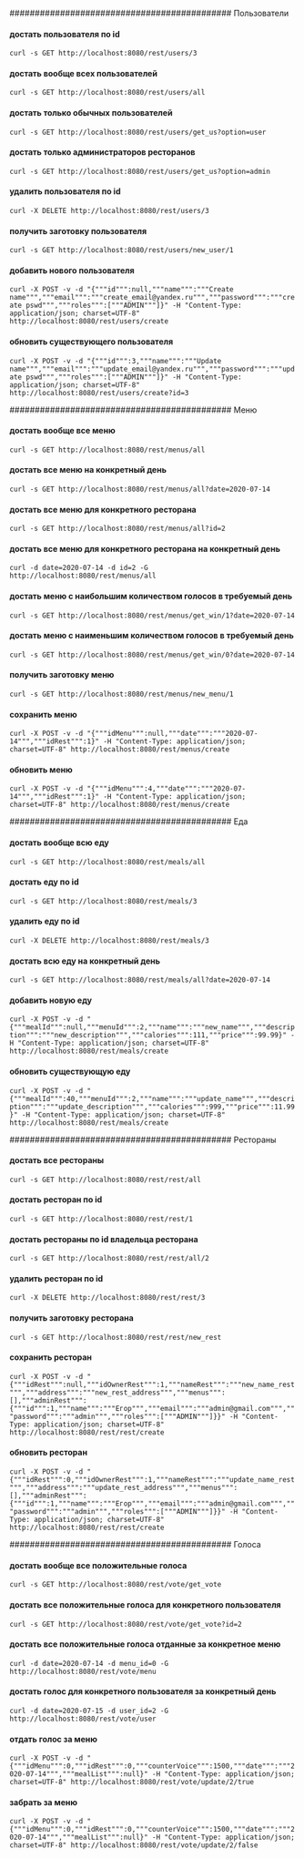 ############################################   Пользователи

#### достать пользователя по id
`curl -s GET http://localhost:8080/rest/users/3`

#### достать вообще всех пользователей
`curl -s GET http://localhost:8080/rest/users/all`

#### достать только обычных пользователей
`curl -s GET http://localhost:8080/rest/users/get_us?option=user`

#### достать только администраторов ресторанов
`curl -s GET http://localhost:8080/rest/users/get_us?option=admin`

#### удалить пользователя по id
`curl -X DELETE http://localhost:8080/rest/users/3`

#### получить заготовку пользователя
`curl -s GET http://localhost:8080/rest/users/new_user/1`

#### добавить нового пользователя
`curl -X POST -v -d "{"""id""":null,"""name""":"""Create name""","""email""":"""create_email@yandex.ru""","""password""":"""create pswd""","""roles""":["""ADMIN"""]}" -H "Content-Type: application/json; charset=UTF-8" http://localhost:8080/rest/users/create`

#### обновить cуществующего пользователя
`curl -X POST -v -d "{"""id""":3,"""name""":"""Update name""","""email""":"""update_email@yandex.ru""","""password""":"""update pswd""","""roles""":["""ADMIN"""]}" -H "Content-Type: application/json; charset=UTF-8" http://localhost:8080/rest/users/create?id=3`

############################################   Меню

#### достать вообще все меню
`curl -s GET http://localhost:8080/rest/menus/all`

#### достать все меню на конкретный день
`curl -s GET http://localhost:8080/rest/menus/all?date=2020-07-14`

#### достать все меню для конкретного ресторана
`curl -s GET http://localhost:8080/rest/menus/all?id=2`

#### достать все меню для конкретного ресторана на конкретный день
`curl -d date=2020-07-14 -d id=2 -G http://localhost:8080/rest/menus/all`

#### достать меню с наибольшим количеством голосов в требуемый день
`curl -s GET http://localhost:8080/rest/menus/get_win/1?date=2020-07-14`

#### достать меню с наименьшим количеством голосов в требуемый день
`curl -s GET http://localhost:8080/rest/menus/get_win/0?date=2020-07-14`

#### получить заготовку меню
`curl -s GET http://localhost:8080/rest/menus/new_menu/1`

#### сохранить меню
`curl -X POST -v -d "{"""idMenu""":null,"""date""":"""2020-07-14""","""idRest""":1}" -H "Content-Type: application/json; charset=UTF-8" http://localhost:8080/rest/menus/create`
 
#### обновить меню
`curl -X POST -v -d "{"""idMenu""":4,"""date""":"""2020-07-14""","""idRest""":1}" -H "Content-Type: application/json; charset=UTF-8" http://localhost:8080/rest/menus/create`

############################################   Еда

#### достать вообще всю еду
`curl -s GET http://localhost:8080/rest/meals/all`

#### достать еду по id
`curl -s GET http://localhost:8080/rest/meals/3`

#### удалить еду по id
`curl -X DELETE http://localhost:8080/rest/meals/3`

#### достать всю еду на конкретный день
`curl -s GET http://localhost:8080/rest/meals/all?date=2020-07-14`

#### добавить новую еду
`curl -X POST -v -d "{"""mealId""":null,"""menuId""":2,"""name""":"""new_name""","""description""":"""new_description""","""calories""":111,"""price""":99.99}" -H "Content-Type: application/json; charset=UTF-8" http://localhost:8080/rest/meals/create`

#### обновить существующую еду
`curl -X POST -v -d "{"""mealId""":40,"""menuId""":2,"""name""":"""update_name""","""description""":"""update_description""","""calories""":999,"""price""":11.99}" -H "Content-Type: application/json; charset=UTF-8" http://localhost:8080/rest/meals/create`

############################################   Рестораны

#### достать все рестораны
`curl -s GET http://localhost:8080/rest/rest/all`

#### достать ресторан по id
`curl -s GET http://localhost:8080/rest/rest/1`

#### достать рестораны по id владельца ресторана
`curl -s GET http://localhost:8080/rest/rest/all/2`

#### удалить ресторан по id
`curl -X DELETE http://localhost:8080/rest/rest/3`

#### получить заготовку ресторана
`curl -s GET http://localhost:8080/rest/rest/new_rest`

#### сохранить ресторан
`curl -X POST -v -d "{"""idRest""":null,"""idOwnerRest""":1,"""nameRest""":"""new_name_rest""","""address""":"""new_rest_address""","""menus""":[],"""adminRest""":{"""id""":1,"""name""":"""Егор""","""email""":"""admin@gmail.com""","""password""":"""admin""","""roles""":["""ADMIN"""]}}" -H "Content-Type: application/json; charset=UTF-8" http://localhost:8080/rest/rest/create`

#### обновить ресторан
`curl -X POST -v -d "{"""idRest""":0,"""idOwnerRest""":1,"""nameRest""":"""update_name_rest""","""address""":"""update_rest_address""","""menus""":[],"""adminRest""":{"""id""":1,"""name""":"""Егор""","""email""":"""admin@gmail.com""","""password""":"""admin""","""roles""":["""ADMIN"""]}}" -H "Content-Type: application/json; charset=UTF-8" http://localhost:8080/rest/rest/create`

############################################   Голоса

#### достать вообще все положительные голоса
`curl -s GET http://localhost:8080/rest/vote/get_vote`

#### достать все положительные голоса для конкретного пользователя
`curl -s GET http://localhost:8080/rest/vote/get_vote?id=2`

#### достать все положительные голоса отданные за конкретное меню
`curl -d date=2020-07-14 -d menu_id=0 -G http://localhost:8080/rest/vote/menu`

#### достать голос для конкретного пользователя за конкретный день
`curl -d date=2020-07-15 -d user_id=2 -G http://localhost:8080/rest/vote/user`

#### отдать голос за меню
`curl -X POST -v -d "{"""idMenu""":0,"""idRest""":0,"""counterVoice""":1500,"""date""":"""2020-07-14""","""mealList""":null}" -H "Content-Type: application/json; charset=UTF-8" http://localhost:8080/rest/vote/update/2/true`

#### забрать за меню
`curl -X POST -v -d "{"""idMenu""":0,"""idRest""":0,"""counterVoice""":1500,"""date""":"""2020-07-14""","""mealList""":null}" -H "Content-Type: application/json; charset=UTF-8" http://localhost:8080/rest/vote/update/2/false`